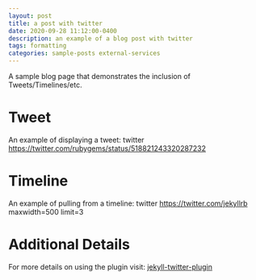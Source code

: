 ```yaml
---
layout: post
title: a post with twitter
date: 2020-09-28 11:12:00-0400
description: an example of a blog post with twitter
tags: formatting
categories: sample-posts external-services
---
```


A sample blog page that demonstrates the inclusion of Tweets/Timelines/etc.

# Tweet

An example of displaying a tweet:
twitter https://twitter.com/rubygems/status/518821243320287232

# Timeline

An example of pulling from a timeline:
twitter https://twitter.com/jekyllrb maxwidth=500 limit=3

# Additional Details

For more details on using the plugin visit: [jekyll-twitter-plugin](https://github.com/rob-murray/jekyll-twitter-plugin)
